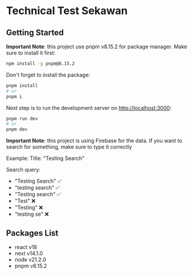 # Technical Test Sekawan

## Getting Started

**Important Note**: this project use pnpm v8.15.2 for package manager. Make sure to install it first:

```bash
npm install -g pnpm@8.15.2
```

Don't forget to install the package:

```bash
pnpm install
# or
pnpm i
```

Next step is to run the development server on [http://localhost:3000](http://localhost:3000):

```bash
pnpm run dev
# or
pnpm dev
```

**Important Note**: this project is using Firebase for the data. If you want to search for something, make sure to type it correctly

Example:
Title: "Testing Search"

Search query:
- "Testing Search" :white_check_mark:
- "testing search" :white_check_mark:
- "Testing search" :white_check_mark:
- "Test" :x:
- "Testing" :x:
- "testing se" :x:

## Packages List

- react v18
- next v14.1.0
- node v21.2.0
- pnpm v8.15.2
